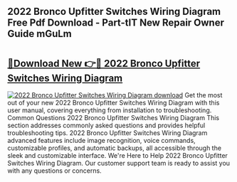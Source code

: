 ## 2022 Bronco Upfitter Switches Wiring Diagram Free Pdf Download - Part-tIT New Repair Owner Guide mGuLm

# <h2><a href="http://dflqqq.blite.top/?on=2022+Bronco+Upfitter+Switches+Wiring+Diagram">🔗Download New 👉🔴 2022 Bronco Upfitter Switches Wiring Diagram</a></h2>

[![2022 Bronco Upfitter Switches Wiring Diagram download](https://i.imgur.com/lujVjoI.png)](http://dflqqq.blite.top/?on=2022+Bronco+Upfitter+Switches+Wiring+Diagram)
Get the most out of your new 2022 Bronco Upfitter Switches Wiring Diagram with this user manual, covering everything from installation to troubleshooting. Common Questions 2022 Bronco Upfitter Switches Wiring Diagram This section addresses commonly asked questions and provides helpful troubleshooting tips. 2022 Bronco Upfitter Switches Wiring Diagram advanced features include image recognition, voice commands, customizable profiles, and automatic backups, all accessible through the sleek and customizable interface. We're Here to Help 2022 Bronco Upfitter Switches Wiring Diagram. Our customer support team is ready to assist you with any questions or concerns.
